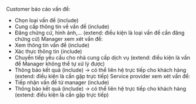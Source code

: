 Customer báo cáo vấn đề:
- Chọn loại vấn đề (include)
- Cung cấp thông tin về vấn đề (include)
- Đăng chứng cứ, hình ảnh,... (extend: điều kiện là loại vấn đề cần đăng chứng cứ)
Manager xem xét vấn đề:
- Xem thông tin vấn đề (include)
- Xác thực thông tin (include)
- Chuyển tiếp yêu cầu cho nhà cung cấp dịch vụ (extend: điều kiện là vấn đề Manager không thể tự xử lý được)
- Thông báo kết quả (include) -> có thể liên hệ trực tiếp cho khách hàng (extend: điều kiện là cần gặp trực tiếp)
Service provider xem xét vấn đề:
- Tiếp nhận vấn đề từ manager (include)
- Thông báo kết quả (include) -> có thể liên hệ trực tiếp cho khách hàng (extend: điều kiện là cần gặp trực tiếp)